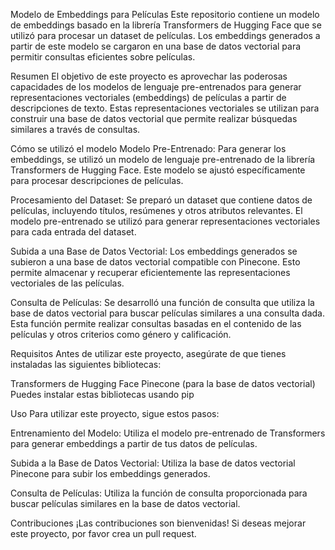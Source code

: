 Modelo de Embeddings para Películas
Este repositorio contiene un modelo de embeddings basado en la librería Transformers de Hugging Face que se utilizó para procesar un dataset de películas. Los embeddings generados a partir de este modelo se cargaron en una base de datos vectorial para permitir consultas eficientes sobre películas.

Resumen
El objetivo de este proyecto es aprovechar las poderosas capacidades de los modelos de lenguaje pre-entrenados para generar representaciones vectoriales (embeddings) de películas a partir de descripciones de texto. Estas representaciones vectoriales se utilizan para construir una base de datos vectorial que permite realizar búsquedas similares a través de consultas.

Cómo se utilizó el modelo
Modelo Pre-Entrenado: Para generar los embeddings, se utilizó un modelo de lenguaje pre-entrenado de la librería Transformers de Hugging Face. Este modelo se ajustó específicamente para procesar descripciones de películas.

Procesamiento del Dataset: Se preparó un dataset que contiene datos de películas, incluyendo títulos, resúmenes y otros atributos relevantes. El modelo pre-entrenado se utilizó para generar representaciones vectoriales para cada entrada del dataset.

Subida a una Base de Datos Vectorial: Los embeddings generados se subieron a una base de datos vectorial compatible con Pinecone. Esto permite almacenar y recuperar eficientemente las representaciones vectoriales de las películas.

Consulta de Películas: Se desarrolló una función de consulta que utiliza la base de datos vectorial para buscar películas similares a una consulta dada. Esta función permite realizar consultas basadas en el contenido de las películas y otros criterios como género y calificación.

Requisitos
Antes de utilizar este proyecto, asegúrate de que tienes instaladas las siguientes bibliotecas:

Transformers de Hugging Face
Pinecone (para la base de datos vectorial)
Puedes instalar estas bibliotecas usando pip


Uso
Para utilizar este proyecto, sigue estos pasos:

Entrenamiento del Modelo: Utiliza el modelo pre-entrenado de Transformers para generar embeddings a partir de tus datos de películas.

Subida a la Base de Datos Vectorial: Utiliza la base de datos vectorial Pinecone para subir los embeddings generados.

Consulta de Películas: Utiliza la función de consulta proporcionada para buscar películas similares en la base de datos vectorial.

Contribuciones
¡Las contribuciones son bienvenidas! Si deseas mejorar este proyecto, por favor crea un pull request.
